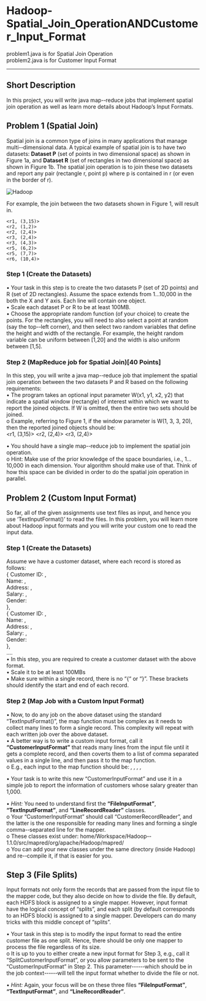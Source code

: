 Hadoop-Spatial_Join_OperationANDCustomer_Input_Format
=====================================================
problem1.java is for Spatial Join Operation    
problem2.java is for Customer Input Format    

<hr/>


## Short Description     
In this project, you will write java map-­‐reduce jobs that implement spatial join operation as well as learn more details about Hadoop’s Input Formats.     
 
 
## Problem  1 (Spatial Join)       
Spatial join is a common type of joins in many applications that manage multi-­‐dimensional data. A typical example  of  spatial  join  is  to  have  two  datasets:  **Dataset  P**  (set  of  points  in  two  dimensional  space)  as shown in Figure 1a, and  **Dataset R**  (set of rectangles in two dimensional space) as shown in Figure 1b. The spatial join operation is to join these two datasets and report any pair (rectangle r, point p) where p is contained in r (or even in the border of r).      

![Hadoop](http://farm9.staticflickr.com/8119/8691360812_ff10a44097.jpg)

For example, the join between the two datasets shown in Figure 1, will result in.    
 
    <r1, (3,15)>  
    <r2, (1,2)> 
    <r2, (2,4)> 
    <r3, (2,4)> 
    <r3, (4,3)> 
    <r5, (6,2)> 
    <r5, (7,7)> 
    <r6, (10,4)> 
 
### Step 1 (Create the Datasets)   
•  Your task in this step is to create the two datasets P (set of 2D points) and R (set of 2D rectangles). Assume the space extends from 1…10,000 in the both the X and Y axis. Each line will contain one object.     
•	Scale each dataset P or R to be at least 100MB.     
•	Choose the appropriate random function (of your choice) to create the points. For the rectangles, you will need to also select a point at random (say the top-­‐left corner), and then select two random variables that define the height and width of the rectangle. For example, the height random variable can be uniform between [1,20] and the width is also uniform between [1,5].      
 
 
### Step 2 (MapReduce job for Spatial Join)[40 Points] 
In this step, you will write a java map-­‐reduce job that implement the spatial join operation between the two datasets P and R based on the following requirements:     
•	The program takes an optional input parameter W(x1, y1, x2, y2) that indicate a spatial window (rectangle) of interest within which we want to report the joined objects. If W is omitted, then the entire two sets should be joined.     
o	Example, referring to Figure 1, if the window parameter is W(1, 3, 3, 20), then the reported joined objects should be:     
     <r1, (3,15)> 
     <r2, (2,4)> 
     <r3, (2,4)> 
 
 
•	You should have a single map-­‐reduce job to implement the spatial join operation.    
o	Hint: Make use of the prior knowledge of the space boundaries, i.e., 1…10,000 in each dimension. Your algorithm should make use of that. Think of how this space can be divided in order to do the spatial join operation in parallel.    

## Problem 2 (Custom Input Format) 
So far, all of the given assignments use text files as input, and hence you use ‘TextInputFormat()’ to read the files. In this problem, you will learn more about Hadoop input formats and you will write your custom one to read the input data.     
 
### Step 1 (Create the Datasets)
Assume we have a customer dataset, where each record is stored as follows:      
     {    Customer ID: <id>,      
          Name: <name>,     
          Address: <addr>,    
          Salary: <salary>,     
          Gender: <gender>      
     },     
     {    Customer ID: <id>,     
          Name: <name>,     
          Address: <addr>,    
          Salary: <salary>,    
          Gender: <gender>      
     },     
     ….     
• In this step, you are required to create a customer dataset with the above format.     
•	Scale it to be at least 100MBs     
•	Make sure within a single record, there is no “{“ or “}”. These brackets should identify the start and end of each record.     
 
### Step 2 (Map Job with a Custom Input Format) 
•	Now, to do any job on the above dataset using the standard “TextInputFormat()”, the map function must be complex as it needs to collect many lines to form a single record. This complexity will repeat with each written job over the above dataset.     
•	A better way is to write a custom input format, call it **“CustomerInputFormat”** that reads many lines from the input file until it gets a complete record, and then coverts them to a list of comma separated values in a single line, and then pass it to the map function.     
o	E.g., each input to the map function should be: *<id>, <name>, <addr>, <salary>, <gender>*     
 
•	Your task is to write this new “CustomerInputFormat” and use it in a simple job to report the information of customers whose salary greater than 1,000.     
 
•	*Hint:* You need to understand first the **“FileInputFormat”**, **“TextInputFormat”**, and **“LineRecordReader”** classes.     
o	Your “CustomerInputFormat” should call “CustomerRecordReader”, and the latter is the one responsible for reading many lines and forming a single comma-­‐separated line for the mapper.  
o These classes exist under:  home/Workspace/Hadoop-­‐1.1.0/src/mapred/org/apache/Hadoop/mapred/   
o You can add your new classes under the same directory (inside Hadoop) and re-­‐compile it, if that is easier for you.    
 

## Step 3 (File Splits)
Input formats not only form the records that are passed from the input file to the mapper code, but they also decide on how to divide the file. By default, each HDFS block is assigned to a single mapper. However, input format have the logical concept of “splits”, and each split (by default corresponds to an HDFS block) is assigned to a single mapper. Developers can do many tricks with this middle concept of “splits”.     
 
•	Your task in this step is to modify the input format to read the entire customer file as one split. Hence, there should be only one mapper to process the file regardless of its size.    
o	It is up to you to either create a new input format for Step 3, e.g., call it “SplitCustomerInputFormat”, or you allow parameters to be sent to the “CustomerInputFormat” in Step 2. This parameter-­‐-­‐-­‐which should be in the job context-­‐-­‐-­‐will tell the input format whether to divide the file or not. 
 
•	*Hint:* Again, your focus will be on these three files **“FileInputFormat”**, **“TextInputFormat”**, and **“LineRecordReader”**. 

 	 
